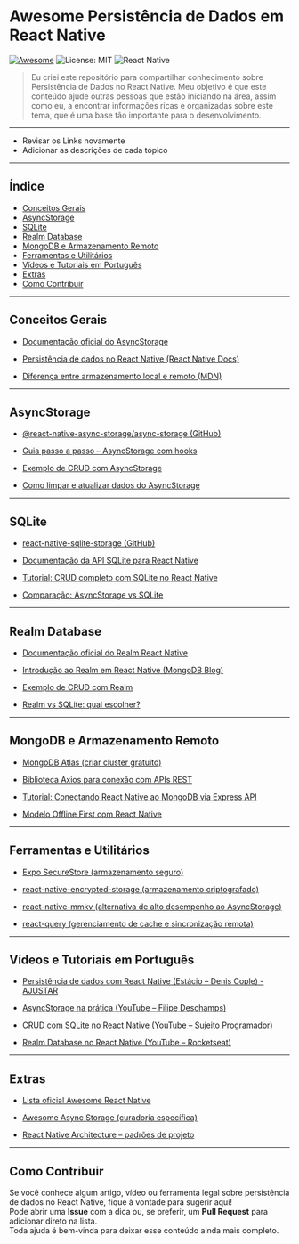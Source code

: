 # Awesome Persistência de Dados em React Native
[![Awesome](https://awesome.re/badge.svg)](https://awesome.re)
![License: MIT](https://img.shields.io/badge/License-MIT-blue.svg)
![React Native](https://img.shields.io/badge/React%20Native-blue?logo=react)

> Eu criei este repositório para compartilhar conhecimento sobre Persistência de Dados no React Native. Meu objetivo é que este conteúdo ajude outras pessoas que estão iniciando na área, assim como eu, a encontrar informações ricas e organizadas sobre este tema, que é uma base tão importante para o desenvolvimento.

---
- Revisar os Links novamente
- Adicionar as descrições de cada tópico
---

## Índice
- [Conceitos Gerais](#conceitos-gerais)
- [AsyncStorage](#asyncstorage)
- [SQLite](#sqlite)
- [Realm Database](#realm-database)
- [MongoDB e Armazenamento Remoto](#mongodb-e-armazenamento-remoto)
- [Ferramentas e Utilitários](#ferramentas-e-utilitários)
- [Vídeos e Tutoriais em Português](#vídeos-e-tutoriais-em-português)
- [Extras](#extras)
- [Como Contribuir](#como-contribuir)

---

## Conceitos Gerais

- [Documentação oficial do AsyncStorage](https://react-native-async-storage.github.io/async-storage/docs/usage)

- [Persistência de dados no React Native (React Native Docs)](https://reactnative.dev/docs/asyncstorage)

- [Diferença entre armazenamento local e remoto (MDN)](https://developer.mozilla.org/pt-BR/docs/Web/API/Storage)

---

## AsyncStorage

- [@react-native-async-storage/async-storage (GitHub)](https://github.com/react-native-async-storage/async-storage)

- [Guia passo a passo – AsyncStorage com hooks](https://blog.logrocket.com/asyncstorage-react-native/)

- [Exemplo de CRUD com AsyncStorage](https://medium.com/reactbrasil/como-usar-o-asyncstorage-no-react-native-3b5f5ff8b3d4)

- [Como limpar e atualizar dados do AsyncStorage](https://reactnative.dev/docs/asyncstorage#clear)

---

## SQLite

- [react-native-sqlite-storage (GitHub)](https://github.com/andpor/react-native-sqlite-storage)

- [Documentação da API SQLite para React Native](https://github.com/andpor/react-native-sqlite-storage#api)

- [Tutorial: CRUD completo com SQLite no React Native](https://www.section.io/engineering-education/using-sqlite-in-react-native/)

- [Comparação: AsyncStorage vs SQLite](https://dev.to/amanhimself/sqlite-vs-asyncstorage-in-react-native-40c2)

---

## Realm Database

- [Documentação oficial do Realm React Native](https://www.mongodb.com/docs/realm/sdk/react-native/)

- [Introdução ao Realm em React Native (MongoDB Blog)](https://www.mongodb.com/developer/products/realm/realm-react-native-tutorial/)

- [Exemplo de CRUD com Realm](https://www.section.io/engineering-education/realm-database-with-react-native/)

- [Realm vs SQLite: qual escolher?](https://www.simform.com/blog/realm-vs-sqlite/)

---

## MongoDB e Armazenamento Remoto

- [MongoDB Atlas (criar cluster gratuito)](https://www.mongodb.com/atlas/database)

- [Biblioteca Axios para conexão com APIs REST](https://axios-http.com/)

- [Tutorial: Conectando React Native ao MongoDB via Express API](https://www.freecodecamp.org/news/connect-react-native-to-mongodb/)

- [Modelo Offline First com React Native](https://dev.to/mmazzarolo/offline-first-react-native-apps-4e45)

---

## Ferramentas e Utilitários

- [Expo SecureStore (armazenamento seguro)](https://docs.expo.dev/versions/latest/sdk/securestore/)

- [react-native-encrypted-storage (armazenamento criptografado)](https://github.com/emeraldsanto/react-native-encrypted-storage)

- [react-native-mmkv (alternativa de alto desempenho ao AsyncStorage)](https://github.com/mrousavy/react-native-mmkv)

- [react-query (gerenciamento de cache e sincronização remota)](https://tanstack.com/query/latest)

---

## Vídeos e Tutoriais em Português

- [Persistência de dados com React Native (Estácio – Denis Cople) - AJUSTAR](https://estacio.br/)

- [AsyncStorage na prática (YouTube – Filipe Deschamps)](https://www.youtube.com/watch?v=XOYpIGxA68k)

- [CRUD com SQLite no React Native (YouTube – Sujeito Programador)](https://www.youtube.com/watch?v=\_hytKpMc04E)

- [Realm Database no React Native (YouTube – Rocketseat)](https://www.youtube.com/watch?v=GFVZt8tqL4E)

---

## Extras

- [Lista oficial Awesome React Native](https://github.com/jondot/awesome-react-native)

- [Awesome Async Storage (curadoria específica)](https://github.com/react-native-async-storage/awesome-async-storage)

- [React Native Architecture – padrões de projeto](https://reactnative.dev/docs/architecture-overview)

---

## Como Contribuir

Se você conhece algum artigo, vídeo ou ferramenta legal sobre persistência de dados no React Native, fique à vontade para sugerir aqui!  
Pode abrir uma **Issue** com a dica ou, se preferir, um **Pull Request** para adicionar direto na lista.  
Toda ajuda é bem-vinda para deixar esse conteúdo ainda mais completo.


